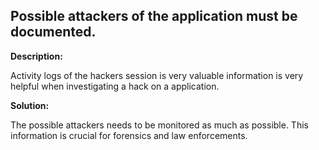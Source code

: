 
Possible attackers of the application must be documented.
-------


**Description:**

Activity logs of the hackers session is very valuable information is very helpful when investigating a hack on a application.


**Solution:**

The possible attackers needs to be monitored as much as possible. This information is crucial for forensics and law enforcements.	